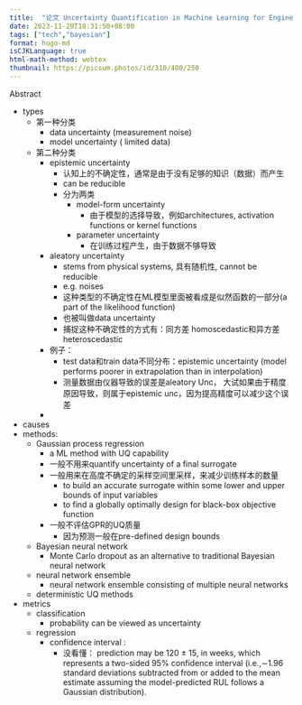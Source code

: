 ```yaml
---
title:  "论文 Uncertainty Quantification in Machine Learning for Engineering Design and Health Prognostics"
date: 2023-11-20T18:31:50+08:00  
tags: ["tech","bayesian"]
format: hugo-md
isCJKLanguage: true
html-math-method: webtex
thumbnail: https://picsum.photos/id/310/400/250
---
```





Abstract

- types
    - 第一种分类
        - data uncertainty (measurement noise)
        - model uncertainty ( limited data)
    - 第二种分类
        - epistemic uncertainty
            - 认知上的不确定性，通常是由于没有足够的知识（数据）而产生
            - can be reducible
            - 分为两类
                - model-form uncertainty
                    - 由于模型的选择导致，例如architectures, activation functions or kernel functions
                - parameter uncertainty
                    - 在训练过程产生，由于数据不够导致
        - aleatory uncertainty
            - stems from physical systems, 具有随机性, cannot be reducible
            - e.g. noises
            - 这种类型的不确定性在ML模型里面被看成是似然函数的一部分(a part of the likelihood function)
            - 也被叫做data uncertainty
            - 捕捉这种不确定性的方式有：同方差 homoscedastic和异方差 heteroscedastic
        - 例子：
            - test data和train data不同分布：epistemic uncertainty (model performs poorer in extrapolation than in interpolation)
            - 测量数据由仪器导致的误差是aleatory Unc， 大试如果由于精度原因导致，则属于epistemic unc，因为提高精度可以减少这个误差
        - 
- causes
- methods:
    - Gaussian process regression
        - a ML method with UQ capability
        - 一般不用来quantify uncertainty of a final surrogate
        - 一般用来在高度不确定的采样空间里采样，来减少训练样本的数量
            - to build an accurate surrogate within some lower and upper bounds of input variables
            - to find a globally optimally design for black-box objective function
        - 一般不评估GPR的UQ质量
            - 因为预测一般在pre-defined design bounds
    - Bayesian neural network
        - Monte Carlo dropout as an alternative to traditional Bayesian neural network
    - neural network ensemble
        - neural network ensemble consisting of multiple neural networks
    - deterministic UQ methods
- metrics
    - classification
        - probability can be viewed as uncertainty
    - regression
        - confidence interval :
            - 没看懂： prediction may be 120 ± 15, in weeks, which represents a two-sided 95% confidence interval (i.e.,∼1.96 standard deviations subtracted from or added to the mean estimate assuming the model-predicted RUL follows a Gaussian distribution).